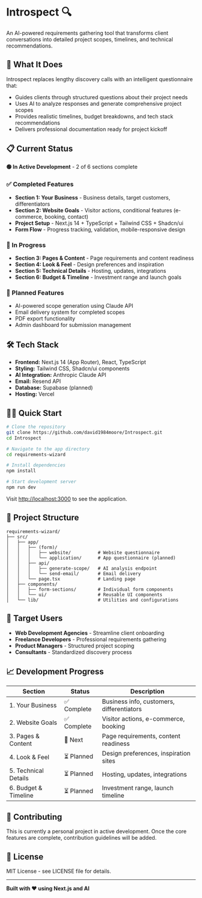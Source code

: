 # Introspect 🔍

An AI-powered requirements gathering tool that transforms client conversations into detailed project scopes, timelines, and technical recommendations.

## 🚀 What It Does

Introspect replaces lengthy discovery calls with an intelligent questionnaire that:
- Guides clients through structured questions about their project needs
- Uses AI to analyze responses and generate comprehensive project scopes
- Provides realistic timelines, budget breakdowns, and tech stack recommendations
- Delivers professional documentation ready for project kickoff

## 📋 Current Status

**🟢 In Active Development** - 2 of 6 sections complete

### ✅ Completed Features
- **Section 1: Your Business** - Business details, target customers, differentiators
- **Section 2: Website Goals** - Visitor actions, conditional features (e-commerce, booking, contact)
- **Project Setup** - Next.js 14 + TypeScript + Tailwind CSS + Shadcn/ui
- **Form Flow** - Progress tracking, validation, mobile-responsive design

### 🚧 In Progress
- **Section 3: Pages & Content** - Page requirements and content readiness
- **Section 4: Look & Feel** - Design preferences and inspiration
- **Section 5: Technical Details** - Hosting, updates, integrations
- **Section 6: Budget & Timeline** - Investment range and launch goals

### 🔮 Planned Features
- AI-powered scope generation using Claude API
- Email delivery system for completed scopes
- PDF export functionality
- Admin dashboard for submission management

## 🛠️ Tech Stack

- **Frontend:** Next.js 14 (App Router), React, TypeScript
- **Styling:** Tailwind CSS, Shadcn/ui components
- **AI Integration:** Anthropic Claude API
- **Email:** Resend API
- **Database:** Supabase (planned)
- **Hosting:** Vercel

## 🏃‍♂️ Quick Start

```bash
# Clone the repository
git clone https://github.com/david1984moore/Introspect.git
cd Introspect

# Navigate to the app directory
cd requirements-wizard

# Install dependencies
npm install

# Start development server
npm run dev
```

Visit [http://localhost:3000](http://localhost:3000) to see the application.

## 📁 Project Structure

```
requirements-wizard/
├── src/
│   ├── app/
│   │   ├── (form)/
│   │   │   ├── website/          # Website questionnaire
│   │   │   └── application/      # App questionnaire (planned)
│   │   ├── api/
│   │   │   ├── generate-scope/   # AI analysis endpoint
│   │   │   └── send-email/       # Email delivery
│   │   └── page.tsx              # Landing page
│   ├── components/
│   │   ├── form-sections/        # Individual form components
│   │   └── ui/                   # Reusable UI components
│   └── lib/                      # Utilities and configurations
```

## 🎯 Target Users

- **Web Development Agencies** - Streamline client onboarding
- **Freelance Developers** - Professional requirements gathering
- **Product Managers** - Structured project scoping
- **Consultants** - Standardized discovery process

## 📈 Development Progress

| Section | Status | Description |
|---------|--------|-------------|
| 1. Your Business | ✅ Complete | Business info, customers, differentiators |
| 2. Website Goals | ✅ Complete | Visitor actions, e-commerce, booking |
| 3. Pages & Content | 🚧 Next | Page requirements, content readiness |
| 4. Look & Feel | ⏳ Planned | Design preferences, inspiration sites |
| 5. Technical Details | ⏳ Planned | Hosting, updates, integrations |
| 6. Budget & Timeline | ⏳ Planned | Investment range, launch timeline |

## 🤝 Contributing

This is currently a personal project in active development. Once the core features are complete, contribution guidelines will be added.

## 📄 License

MIT License - see LICENSE file for details.

---

**Built with ❤️ using Next.js and AI**
